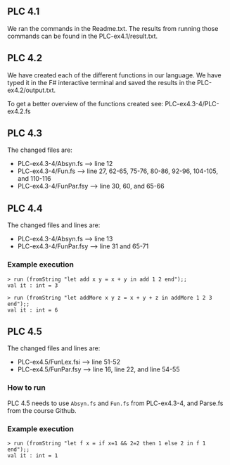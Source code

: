 ## PLC 4.1
We ran the commands in the Readme.txt. The results from running those commands can be 
found in the PLC-ex4.1/result.txt.

## PLC 4.2
We have created each of the different functions in our language. We have typed it in the 
F# interactive terminal and saved the results in the PLC-ex4.2/output.txt.

To get a better overview of the functions created see: PLC-ex4.3-4/PLC-ex4.2.fs

## PLC 4.3
The changed files are:
- PLC-ex4.3-4/Absyn.fs   --> line 12
- PLC-ex4.3-4/Fun.fs     --> line 27, 62-65, 75-76, 80-86, 92-96, 104-105, and 110-116
- PLC-ex4.3-4/FunPar.fsy --> line 30, 60, and 65-66

## PLC 4.4
The changed files and lines are:
- PLC-ex4.3-4/Absyn.fs      --> line 13
- PLC-ex4.3-4/FunPar.fsy    --> line 31 and 65-71

### Example execution
```
> run (fromString "let add x y = x + y in add 1 2 end");;
val it : int = 3

> run (fromString "let addMore x y z = x + y + z in addMore 1 2 3 end");;
val it : int = 6
```

## PLC 4.5
The changed files and lines are:
- PLC-ex4.5/FunLex.fsi --> line 51-52
- PLC-ex4.5/FunPar.fsy --> line 16, line 22, and line 54-55

### How to run
PLC 4.5 needs to use `Absyn.fs` and `Fun.fs` from PLC-ex4.3-4, and Parse.fs from the course Github.

### Example execution
```
> run (fromString "let f x = if x=1 && 2=2 then 1 else 2 in f 1 end");;
val it : int = 1
```


